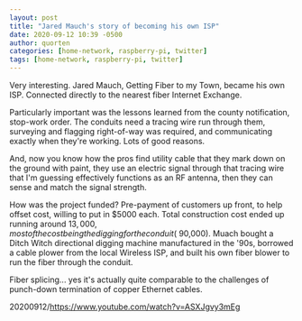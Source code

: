 ```yaml
---
layout: post
title: "Jared Mauch's story of becoming his own ISP"
date: 2020-09-12 10:39 -0500
author: quorten
categories: [home-network, raspberry-pi, twitter]
tags: [home-network, raspberry-pi, twitter]
---
```


Very interesting.  Jared Mauch, Getting Fiber to my Town, became his
own ISP.  Connected directly to the nearest fiber Internet Exchange.

Particularly important was the lessons learned from the county
notification, stop-work order.  The conduits need a tracing wire run
through them, surveying and flagging right-of-way was required, and
communicating exactly when they're working.  Lots of good reasons.

And, now you know how the pros find utility cable that they mark down
on the ground with paint, they use an electric signal through that
tracing wire that I'm guessing effectively functions as an RF antenna,
then they can sense and match the signal strength.

How was the project funded?  Pre-payment of customers up front, to
help offset cost, willing to put in $5000 each.  Total construction
cost ended up running around $13,000, most of the cost being the
digging for the conduit (~$90,000).  Muach bought a Ditch Witch
directional digging machine manufactured in the '90s, borrowed a cable
plower from the local Wireless ISP, and built his own fiber blower to
run the fiber through the conduit.

Fiber splicing... yes it's actually quite comparable to the challenges
of punch-down termination of copper Ethernet cables.

20200912/https://www.youtube.com/watch?v=ASXJgvy3mEg
